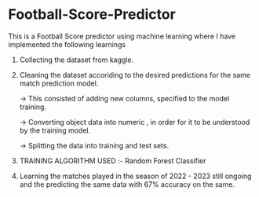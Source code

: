 # Football-Score-Predictor
This is a Football Score predictor using machine learning where I have implemented the following learnings
1) Collecting the dataset from kaggle.
2) Cleaning the dataset accoriding to the desired predictions for the same match prediction model.

      -> This consisted of adding new columns, specified to the model training.
   
      -> Converting object data into numeric , in order for it to be understood by the training model.
  
      -> Splitting the data into training and test sets.
  
4) TRAINING ALGORITHM USED :- Random Forest Classifier
5) Learning the matches played in the season of 2022 - 2023 still ongoing and the predicting the same data with 67% accuracy on the same.


